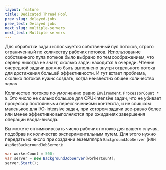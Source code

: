 ```yaml
---
layout: feature
title: Dedicated Thread Pool
prev_slug: delayed-jobs
prev_text: Delayed jobs
next_slug: multiple-servers
next_text: Multiple servers
---
```


Для обработки задач используется собственный пул потоков, строго ограниченный по количеству рабочих потоков. Использование собственного пула потоков было выбрано по тем соображением, что сервер никогда не знает, сколько задач находится в очереди. Чтение очередной задачи должно быть выполнено внутри отдельного потока для достижения большей эффективности. И тут встает проблема, сколько потоков нужно создать, когда неизвестно общее количество задач.

Количество потоков по-умолчанию равно `Environment.ProcessorCount * 5`. Это число не сильно большое для CPU-intensive задач, что не убивает процессор постоянными переключениями контекста, и не слишком маленькое для I/O-intensive задач, при котором задачи все-равно более или менее эффективно выполняются при ожиданиях завершения операции ввода-вывода.

Вы можете оптимизировать число рабочих потоков для вашего случая, подобрав их количество экспериментальным путем. Для этого нужно передать их число при создании экземпляра `BackgroundJobServer` (или `AspNetBackgroundJobServer`):

```csharp
var workerCount = 500;
var server = new BackgroundJobServer(workerCount);
server.Start();
```